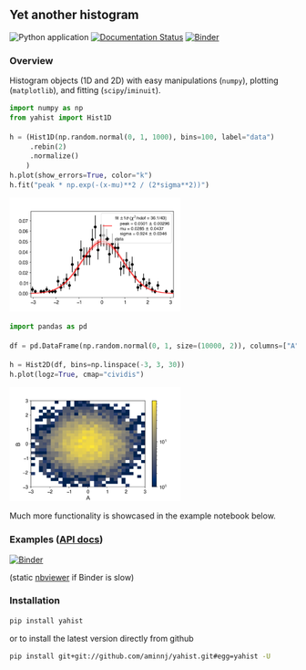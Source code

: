 ## Yet another histogram

![Python application](https://github.com/aminnj/yahist/workflows/Python%20application/badge.svg)
[![Documentation Status](https://readthedocs.org/projects/pip/badge/?version=latest)](https://aminnj.github.io/yahist/)
[![Binder](https://mybinder.org/badge_logo.svg)](https://mybinder.org/v2/gh/aminnj/yahist/master?filepath=examples%2Fbasic.ipynb)


### Overview

Histogram objects (1D and 2D) with easy manipulations (`numpy`), plotting (`matplotlib`), and fitting (`scipy`/`iminuit`).

```python
import numpy as np
from yahist import Hist1D

h = (Hist1D(np.random.normal(0, 1, 1000), bins=100, label="data")
     .rebin(2)
     .normalize()
    )
h.plot(show_errors=True, color="k")
h.fit("peak * np.exp(-(x-mu)**2 / (2*sigma**2))")
```
<img src="examples/plot1.png" height="200" width="300"/>

```python
import pandas as pd

df = pd.DataFrame(np.random.normal(0, 1, size=(10000, 2)), columns=["A", "B"])

h = Hist2D(df, bins=np.linspace(-3, 3, 30))
h.plot(logz=True, cmap="cividis")
```
<img src="examples/plot2.png" height="200" width="300"/>

Much more functionality is showcased in the example notebook below.

### Examples ([API docs](https://aminnj.github.io/yahist/))

[![Binder](https://mybinder.org/badge_logo.svg)](https://mybinder.org/v2/gh/aminnj/yahist/master?filepath=examples%2Fbasic.ipynb)

(static [nbviewer](https://nbviewer.jupyter.org/url/github.com/aminnj/yahist/blob/master/examples/basic.ipynb) if Binder is slow)

### Installation

```bash
pip install yahist
```
or to install the latest version directly from github
```bash
pip install git+git://github.com/aminnj/yahist.git#egg=yahist -U
```
